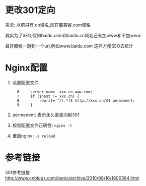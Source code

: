 # 更改301定向

需求: 以前只有.cn域名,现在要兼容.com域名

其实为了SEO,假如baidu.com和baidu.cn域名还有加www和不加www

最好都统一跳到一个url,例如www.baidu.com
这样方便SEO去统计

# Nginx配置

1. 设置配置文件

    ```shell
      6     server_name  xxx.cn www.com;
      7     if ($host != xxx.cn) {
      8         rewrite ^/(.*)$ http://xxx.cn/$1 permanent;
      9     }
    ```
  
  1. permanent: 表示永久重定向到301

2. 校验配置文件正确性: `nginx -t`
3. 重启nginx: `-s reload`

# 参考链接

301参考链接 <http://www.cnblogs.com/benio/archive/2010/08/16/1800584.html>